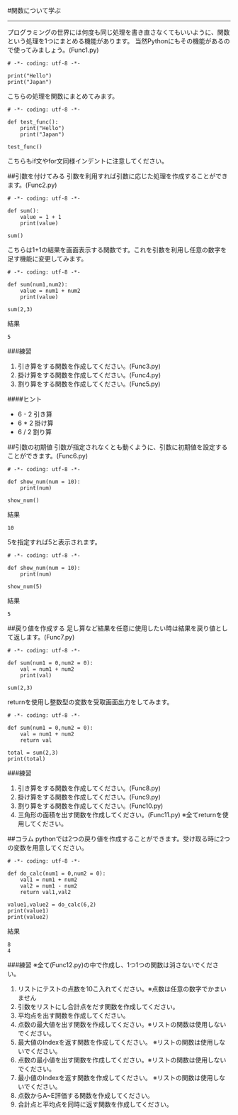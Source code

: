 #関数について学ぶ
* * * * *
プログラミングの世界には何度も同じ処理を書き直さなくてもいいように、関数という処理を1つにまとめる機能があります。
当然Pythonにもその機能があるので使ってみましょう。(Func1.py)

```
# -*- coding: utf-8 -*-

print("Hello")
print("Japan")
```

こちらの処理を関数にまとめてみます。

```
# -*- coding: utf-8 -*-

def test_func():
    print("Hello")
    print("Japan")

test_func()
```

こちらもif文やfor文同様インデントに注意してください。

##引数を付けてみる
引数を利用すれば引数に応じた処理を作成することができます。(Func2.py)

```
# -*- coding: utf-8 -*-

def sum():
    value = 1 + 1
    print(value)

sum()
```

こちらは1+1の結果を画面表示する関数です。これを引数を利用し任意の数字を足す機能に変更してみます。

```
# -*- coding: utf-8 -*-

def sum(num1,num2):
    value = num1 + num2
    print(value)

sum(2,3)
```

結果

```
5
```

###練習
1. 引き算をする関数を作成してください。(Func3.py)
2. 掛け算をする関数を作成してください。(Func4.py)
3. 割り算をする関数を作成してください。(Func5.py)

####ヒント
* 6 - 2 引き算
* 6 * 2 掛け算
* 6 / 2 割り算

##引数の初期値
引数が指定されなくとも動くように、引数に初期値を設定することができます。(Func6.py)

```
# -*- coding: utf-8 -*-

def show_num(num = 10):
    print(num)

show_num()
```

結果

```
10
```

5を指定すれば5と表示されます。

```
# -*- coding: utf-8 -*-

def show_num(num = 10):
    print(num)

show_num(5)
```

結果

```
5
```

##戻り値を作成する
足し算など結果を任意に使用したい時は結果を戻り値として返します。(Func7.py)

```
# -*- coding: utf-8 -*-

def sum(num1 = 0,num2 = 0):
    val = num1 + num2
    print(val)

sum(2,3)
```

returnを使用し整数型の変数を受取画面出力をしてみます。

```
# -*- coding: utf-8 -*-

def sum(num1 = 0,num2 = 0):
    val = num1 + num2
    return val

total = sum(2,3)
print(total)
```

###練習
1. 引き算をする関数を作成してください。(Func8.py)
2. 掛け算をする関数を作成してください。(Func9.py)
3. 割り算をする関数を作成してください。(Func10.py)
4. 三角形の面積を出す関数を作成してください。(Func11.py)
※全てreturnを使用してください。


##コラム
pythonでは2つの戻り値を作成することができます。受け取る時に2つの変数を用意してください。

```
# -*- coding: utf-8 -*-

def do_calc(num1 = 0,num2 = 0):
    val1 = num1 + num2
    val2 = num1 - num2
    return val1,val2

value1,value2 = do_calc(6,2)
print(value1)
print(value2)
```

結果

```
8
4
```

###練習
※全て(Func12.py)の中で作成し、1つ1つの関数は消さないでください。

1. リストにテストの点数を10こ入れてください。※点数は任意の数字でかまいません 
2. 引数をリストにし合計点をだす関数を作成してください。
3. 平均点を出す関数を作成してください。
4. 点数の最大値を出す関数を作成してください。※リストの関数は使用しないでください。
5. 最大値のIndexを返す関数を作成してください。 ※リストの関数は使用しないでください。
6. 点数の最小値を出す関数を作成してください。※リストの関数は使用しないでください。
7. 最小値のIndexを返す関数を作成してください。 ※リストの関数は使用しないでください。
8. 点数からA~E評価する関数を作成してください。
9. 合計点と平均点を同時に返す関数を作成してください。